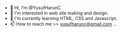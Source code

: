 - 👋 Hi, I’m @YusufHarunC
- 👀 I'm interested in web site making and design.
- 🌱 I'm currently learning HTML, CSS and Javascript.
- 📫 How to reach me >> yusufharunc@gmail.com ...

<!---
YusufHarunC/YusufHarunC is a ✨ special ✨ repository because its `README.md` (this file) appears on your GitHub profile.
You can click the Preview link to take a look at your changes.
--->
